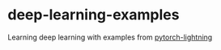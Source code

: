 # deep-learning-examples
Learning deep learning with examples from [pytorch-lightning](https://pytorch-lightning.readthedocs.io/en/stable/notebooks/course_UvA-DL/01-introduction-to-pytorch.html#)
